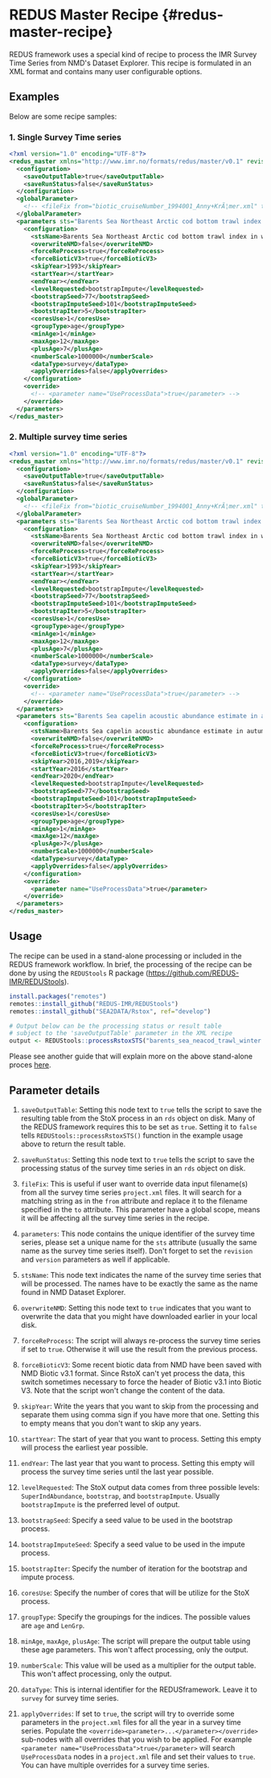 # REDUS Master Recipe {#redus-master-recipe}

REDUS framework uses a special kind of recipe to process the IMR Survey Time Series from NMD's Dataset Explorer. This recipe is formulated in an XML format and contains many user configurable options. 

## Examples

Below are some recipe samples:

### 1. Single Survey Time series

```xml
<?xml version="1.0" encoding="UTF-8"?>
<redus_master xmlns="http://www.imr.no/formats/redus/master/v0.1" revision="1" version="0.1">
  <configuration>
    <saveOutputTable>true</saveOutputTable>
    <saveRunStatus>false</saveRunStatus>
  </configuration>
  <globalParameter>
    <!-- <fileFix from="biotic_cruiseNumber_1994001_Anny+KrÃ¦mer.xml" to="biotic_cruiseNumber_1994001_Anny+Kræmer.xml"/> -->
  </globalParameter>
  <parameters sts="Barents Sea Northeast Arctic cod bottom trawl index in winter" revision="1" version="0.1">
    <configuration>
      <stsName>Barents Sea Northeast Arctic cod bottom trawl index in winter</stsName>
      <overwriteNMD>false</overwriteNMD>
      <forceReProcess>true</forceReProcess>
      <forceBioticV3>true</forceBioticV3>
      <skipYear>1993</skipYear>
      <startYear></startYear>
      <endYear></endYear>
      <levelRequested>bootstrapImpute</levelRequested>
      <bootstrapSeed>77</bootstrapSeed>
      <bootstrapImputeSeed>101</bootstrapImputeSeed>
      <bootstrapIter>5</bootstrapIter>
      <coresUse>1</coresUse>
      <groupType>age</groupType>
      <minAge>1</minAge>
      <maxAge>12</maxAge>
      <plusAge>7</plusAge>
      <numberScale>1000000</numberScale>
      <dataType>survey</dataType>
      <applyOverrides>false</applyOverrides>
    </configuration>
    <override>
      <!-- <parameter name="UseProcessData">true</parameter> -->
    </override>
  </parameters>
</redus_master>
```

### 2. Multiple survey time series
```xml
<?xml version="1.0" encoding="UTF-8"?>
<redus_master xmlns="http://www.imr.no/formats/redus/master/v0.1" revision="1" version="0.1">
  <configuration>
    <saveOutputTable>true</saveOutputTable>
    <saveRunStatus>false</saveRunStatus>
  </configuration>
  <globalParameter>
    <!-- <fileFix from="biotic_cruiseNumber_1994001_Anny+KrÃ¦mer.xml" to="biotic_cruiseNumber_1994001_Anny+Kræmer.xml"/> -->
  </globalParameter>
  <parameters sts="Barents Sea Northeast Arctic cod bottom trawl index in winter" revision="1" version="0.1">
    <configuration>
      <stsName>Barents Sea Northeast Arctic cod bottom trawl index in winter</stsName>
      <overwriteNMD>false</overwriteNMD>
      <forceReProcess>true</forceReProcess>
      <forceBioticV3>true</forceBioticV3>
      <skipYear>1993</skipYear>
      <startYear></startYear>
      <endYear></endYear>
      <levelRequested>bootstrapImpute</levelRequested>
      <bootstrapSeed>77</bootstrapSeed>
      <bootstrapImputeSeed>101</bootstrapImputeSeed>
      <bootstrapIter>5</bootstrapIter>
      <coresUse>1</coresUse>
      <groupType>age</groupType>
      <minAge>1</minAge>
      <maxAge>12</maxAge>
      <plusAge>7</plusAge>
      <numberScale>1000000</numberScale>
      <dataType>survey</dataType>
      <applyOverrides>false</applyOverrides>
    </configuration>
    <override>
      <!-- <parameter name="UseProcessData">true</parameter> -->
    </override>
  </parameters>
  <parameters sts="Barents Sea capelin acoustic abundance estimate in autumn" revision="1" version="0.1">
    <configuration>
      <stsName>Barents Sea capelin acoustic abundance estimate in autumn</stsName>
      <overwriteNMD>false</overwriteNMD>
      <forceReProcess>true</forceReProcess>
      <forceBioticV3>true</forceBioticV3>
      <skipYear>2016,2019</skipYear>
      <startYear>2016</startYear>
      <endYear>2020</endYear>
      <levelRequested>bootstrapImpute</levelRequested>
      <bootstrapSeed>77</bootstrapSeed>
      <bootstrapImputeSeed>101</bootstrapImputeSeed>
      <bootstrapIter>5</bootstrapIter>
      <coresUse>1</coresUse>
      <groupType>age</groupType>
      <minAge>1</minAge>
      <maxAge>12</maxAge>
      <plusAge>7</plusAge>
      <numberScale>1000000</numberScale>
      <dataType>survey</dataType>
      <applyOverrides>false</applyOverrides>
    </configuration>
    <override>
      <parameter name="UseProcessData">true</parameter>
    </override>
  </parameters>
</redus_master>
```

## Usage

The recipe can be used in a stand-alone processing or included in the REDUS framework workflow. In brief, the processing of the recipe can be done by using the `REDUStools` R package (https://github.com/REDUS-IMR/REDUStools).

```r
install.packages("remotes")
remotes::install_github("REDUS-IMR/REDUStools")
remotes::install_github("SEA2DATA/Rstox", ref="develop")

# Output below can be the processing status or result table
# subject to the 'saveOutputTable' parameter in the XML recipe
output <- REDUStools::processRstoxSTS("barents_sea_neacod_trawl_winter.xml")
```

Please see another guide that will explain more on the above stand-alone proces [here](#redustools-standalone).

## Parameter details

1. `saveOutputTable`: Setting this node text to `true` tells the script to save the resulting table from the StoX process in an `rds` object on disk. Many of the REDUS framework requires this to be set as `true`. Setting it to `false` tells `REDUStools::processRstoxSTS()` function in the example usage above to return the result table.

2. `saveRunStatus`: Setting this node text to `true` tells the script to save the processing status of the survey time series in an `rds` object on disk.

3. `fileFix`: This is useful if user want to override data input filename(s) from all the survey time series `project.xml` files. It will search for a matching string as in the `from` attribute and replace it to the filename specified in the `to` attribute. This parameter have a global scope, means it will be affecting all the survey time series in the recipe.

4. `parameters`: This node contains the unique identifier of the survey time series, please set a unique name for the `sts` attribute (usually the same name as the survey time series itself). Don't forget to set the `revision` and `version` parameters as well if applicable.

5. `stsName`: This node text indicates the name of the survey time series that will be processed. The names have to be exactly the same as the name found in NMD Dataset Explorer.

6.  `overwriteNMD`: Setting this node text to `true` indicates that you want to overwrite the data that you might have downloaded earlier in your local disk.

7. `forceReProcess`: The script will always re-process the survey time series if set to `true`. Otherwise it will use the result from the previous process.

8. `forceBioticV3`: Some recent biotic data from NMD have been saved with NMD Biotic v3.1 format. Since RstoX can't yet process the data, this switch sometimes necessary to force the header of Biotic v3.1 into Biotic V3. Note that the script won't change the content of the data.

9. `skipYear`: Write the years that you want to skip from the processing and separate them using comma sign if you have more that one. Setting this to empty means that you don't want to skip any years.

10. `startYear`: The start of year that you want to process. Setting this empty will process the earliest year possible.

11. `endYear`: The last year that you want to process. Setting this empty will process the survey time series until the last year possible.

12. `levelRequested`: The StoX output data comes from three possible levels: `SuperIndAbundance`, `bootstrap`, and `bootstrapImpute`. Usually `bootstrapImpute` is the preferred level of output.

13. `bootstrapSeed`: Specify a seed value to be used in the bootstrap process.

14. `bootstrapImputeSeed`: Specify a seed value to be used in the impute process.

15. `bootstrapIter`: Specify the number of iteration for the bootstrap and impute process.

16. `coresUse`: Specify the number of cores that will be utilize for the StoX process.

17. `groupType`: Specify the groupings for the indices. The possible values are `age` and `LenGrp`.

18. `minAge`, `maxAge`, `plusAge`: The script will prepare the output table using these age parameters. This won't affect processing, only the output.

19. `numberScale`: This value will be used as a multiplier for the output table. This won't affect processing, only the output.

20. `dataType`: This is internal identifier for the REDUSframework. Leave it to `survey` for survey time series.

21. `applyOverrides`: If set to `true`, the script will try to override some parameters in the `project.xml` files for all the year in a survey time series. Populate the `<override><parameter>...</parameter></override>` sub-nodes with all overrides that you wish to be applied. For example `<parameter name="UseProcessData">true</parameter>` will search `UseProcessData` nodes in a `project.xml` file and set their values to `true`. You can have multiple overrides for a survey time series.

